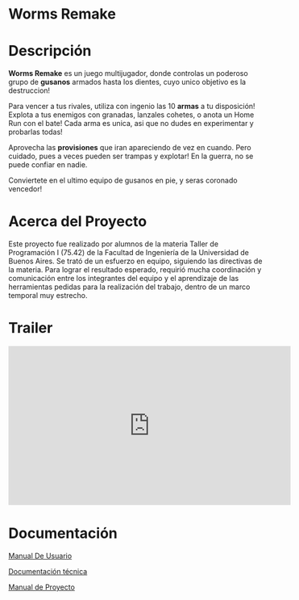 # Worms Remake

# Descripción

**Worms Remake** es un juego multijugador, donde controlas un poderoso grupo de **gusanos** armados hasta los dientes, cuyo unico objetivo es la destruccion!

Para vencer a tus rivales, utiliza con ingenio las 10 **armas** a tu disposición! Explota a tus enemigos con granadas, lanzales cohetes, o anota un Home Run con el bate! Cada arma es unica, asi que no dudes en experimentar y probarlas todas!

Aprovecha las **provisiones** que iran apareciendo de vez en cuando. Pero cuidado, pues a veces pueden ser trampas y explotar! En la guerra, no se puede confiar en nadie.

Conviertete en el ultimo equipo de gusanos en pie, y seras coronado vencedor!

# Acerca del Proyecto

Este proyecto fue realizado por alumnos de la materia Taller de Programación I (75.42) de la Facultad de Ingeniería de la Universidad de Buenos Aires. Se trató de un esfuerzo en equipo, siguiendo las directivas de la materia. Para lograr el resultado esperado, requirió mucha coordinación y comunicación entre los integrantes del equipo y el aprendizaje de las herramientas pedidas para la realización del trabajo, dentro de un marco temporal muy estrecho.

# Trailer

<iframe 
    width="560"
    height="315"
    src="https://www.youtube.com/embed/g9llPTpacLc?si=wd8-gUnIPQ-l1H-0"
    title="YouTube video player"
    frameborder="0"
    allow="accelerometer; autoplay; clipboard-write; encrypted-media; gyroscope; picture-in-picture; web-share"
    allowfullscreen>
</iframe>

# Documentación

<a href="https://github.com/ManusaRivi/taller-tp-worms/raw/main/docs/Manual%20De%20Usuario.pdf" target="_blank">Manual De Usuario</a>

<a href="https://github.com/ManusaRivi/taller-tp-worms/raw/main/docs/Documentacion%20Tecnica.pdf" target="_blank">Documentación técnica</a>

<a href="https://github.com/ManusaRivi/taller-tp-worms/raw/main/docs/Manual%20de%20Proyecto.pdf" target="_blank">Manual de Proyecto</a>
